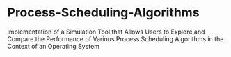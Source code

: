 # Process-Scheduling-Algorithms
Implementation of  a Simulation Tool that Allows Users to Explore and Compare the Performance of Various Process Scheduling Algorithms in the Context of an Operating System
